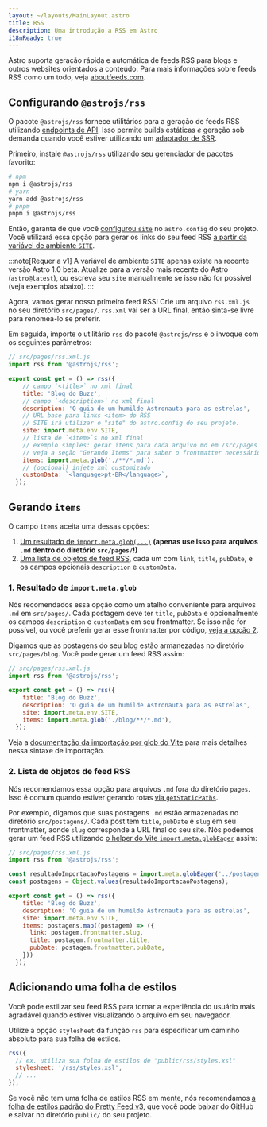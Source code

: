 ```yaml
---
layout: ~/layouts/MainLayout.astro
title: RSS
description: Uma introdução a RSS em Astro
i18nReady: true
---
```


Astro suporta geração rápida e automática de feeds RSS para blogs e outros websites orientados a conteúdo. Para mais informações sobre feeds RSS como um todo, veja [aboutfeeds.com](https://aboutfeeds.com/).

## Configurando `@astrojs/rss`

O pacote `@astrojs/rss` fornece utilitários para a geração de feeds RSS utilizando [endpoints de API](/pt-BR/core-concepts/astro-pages/#páginas-não-html). Isso permite builds estáticas *e* geração sob demanda quando você estiver utilizando um [adaptador de SSR](/pt-BR/guides/server-side-rendering/#habilitando-o-ssr-em-seu-projeto).

Primeiro, instale `@astrojs/rss` utilizando seu gerenciador de pacotes favorito:

```bash
# npm
npm i @astrojs/rss
# yarn
yarn add @astrojs/rss
# pnpm
pnpm i @astrojs/rss
```

Então, garanta de que você [configurou `site`](/pt-BR/reference/configuration-reference/#site) no `astro.config` do seu projeto. Você utilizará essa opção para gerar os links do seu feed RSS [a partir da variável de ambiente `SITE`](/pt-BR/guides/environment-variables/#variáveis-de-ambiente-padrões).

:::note[Requer a v1]
A variável de ambiente `SITE` apenas existe na recente versão Astro 1.0 beta. Atualize para a versão mais recente do Astro (`astro@latest`), ou escreva seu `site` manualmente se isso não for possível (veja exemplos abaixo).
:::

Agora, vamos gerar nosso primeiro feed RSS! Crie um arquivo `rss.xml.js` no seu diretório `src/pages/`. `rss.xml` vai ser a URL final, então sinta-se livre para renomeá-lo se preferir.

Em seguida, importe o utilitário `rss` do pacote `@astrojs/rss` e o invoque com os seguintes parâmetros:

```js
// src/pages/rss.xml.js
import rss from '@astrojs/rss';

export const get = () => rss({
    // campo `<title>` no xml final
    title: 'Blog do Buzz',
    // campo `<description>` no xml final
    description: 'O guia de um humilde Astronauta para as estrelas',
    // URL base para links <item> do RSS
    // SITE irá utilizar o "site" do astro.config do seu projeto.
    site: import.meta.env.SITE,
    // lista de `<item>`s no xml final
    // exemplo simples: gerar itens para cada arquivo md em /src/pages
    // veja a seção "Gerando Items" para saber o frontmatter necessário e casos de uso mais avançados
    items: import.meta.glob('./**/*.md'),
    // (opcional) injete xml customizado
    customData: `<language>pt-BR</language>`,
  });
```

## Gerando `items`

O campo `items` aceita uma dessas opções:
1. [Um resultado de `import.meta.glob(...)`](#1-resultado-de-importmetaglob) **(apenas use isso para arquivos `.md` dentro do diretório `src/pages/`!)**
2. [Uma lista de objetos de feed RSS](#2-lista-de-objetos-de-feed-rss), cada um com `link`, `title`, `pubDate`, e os campos opcionais `description` e `customData`.

### 1. Resultado de `import.meta.glob`

Nós recomendados essa opção como um atalho conveniente para arquivos `.md` em `src/pages/`. Cada postagem deve ter `title`, `pubData` e opcionalmente os campos `description` e `customData` em seu frontmatter. Se isso não for possível, ou você preferir gerar esse frontmatter por código, [veja a opção 2](#2-lista-de-objetos-de-feed-rss).

Digamos que as postagens do seu blog estão armanezadas no diretório `src/pages/blog`. Você pode gerar um feed RSS assim:

```js
// src/pages/rss.xml.js
import rss from '@astrojs/rss';

export const get = () => rss({
    title: 'Blog do Buzz',
    description: 'O guia de um humilde Astronauta para as estrelas',
    site: import.meta.env.SITE,
    items: import.meta.glob('./blog/**/*.md'),
  });
```

Veja a [documentação da importação por glob do Vite](https://vitejs.dev/guide/features.html#glob-import) para mais detalhes nessa sintaxe de importação.

### 2. Lista de objetos de feed RSS

Nós recomendamos essa opção para arquivos `.md` fora do diretório `pages`. Isso é comum quando estiver gerando rotas [via `getStaticPaths`](/pt-BR/reference/api-reference/#getstaticpaths).

Por exemplo, digamos que suas postagens `.md` estão armazenadas no diretório `src/postagens/`. Cada post tem `title`, `pubDate` e `slug` em seu frontmatter, aonde `slug` corresponde a URL final do seu site. Nós podemos gerar um feed RSS utilizando [o helper do Vite `import.meta.globEager`](https://vitejs.dev/guide/features.html#glob-import) assim:

```js
// src/pages/rss.xml.js
import rss from '@astrojs/rss';

const resultadoImportacaoPostagens = import.meta.globEager('../postagens/**/*.md');
const postagens = Object.values(resultadoImportacaoPostagens);

export const get = () => rss({
    title: 'Blog do Buzz',
    description: 'O guia de um humilde Astronauta para as estrelas',
    site: import.meta.env.SITE,
    items: postagens.map((postagem) => ({
      link: postagem.frontmatter.slug,
      title: postagem.frontmatter.title,
      pubDate: postagem.frontmatter.pubDate,
    }))
  });
```

## Adicionando uma folha de estilos

Você pode estilizar seu feed RSS para tornar a experiência do usuário mais agradável quando estiver visualizando o arquivo em seu navegador.

Utilize a opção `stylesheet` da função `rss` para especificar um caminho absoluto para sua folha de estilos.

```js
rss({
  // ex. utiliza sua folha de estilos de "public/rss/styles.xsl"
  stylesheet: '/rss/styles.xsl',
  // ...
});
```

Se você não tem uma folha de estilos RSS em mente, nós recomendamos [a folha de estilos padrão do Pretty Feed v3](https://github.com/genmon/aboutfeeds/blob/main/tools/pretty-feed-v3.xsl), que você pode baixar do GitHub e salvar no diretório `public/` do seu projeto.

